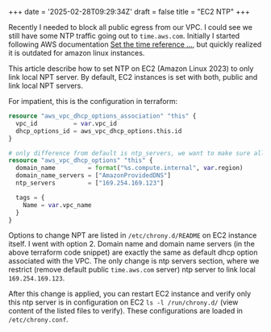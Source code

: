 +++
date = '2025-02-28T09:29:34Z'
draft = false
title = "EC2 NTP"
+++

Recently I needed to block all public egress from our VPC. I could see we still have some NTP traffic going out to
`time.aws.com`. Initially I started following AWS documentation
[Set the time reference ...](https://docs.aws.amazon.com/AWSEC2/latest/UserGuide/configure-ec2-ntp.html), but quickly
realized it is outdated for amazon linux instances.

This article describe how to set NTP on EC2 (Amazon Linux 2023) to only link local NPT server. By default, EC2 instances
is set with both, public and link local NPT servers.

For impatient, this is the configuration in terraform:

```terraform
resource "aws_vpc_dhcp_options_association" "this" {
  vpc_id          = var.vpc_id
  dhcp_options_id = aws_vpc_dhcp_options.this.id
}

# only difference from default is ntp_servers, we want to make sure all traffic stays within VPC
resource "aws_vpc_dhcp_options" "this" {
  domain_name         = format("%s.compute.internal", var.region)
  domain_name_servers = ["AmazonProvidedDNS"]
  ntp_servers         = ["169.254.169.123"]

  tags = {
    Name = var.vpc_name
  }
}
```

Options to change NPT are listed in `/etc/chrony.d/README` on EC2 instance itself. I went with option 2. Domain name and
domain name servers (in the above terraform code snippet) are exactly the same as default dhcp option associated with
the VPC. The only change is ntp servers section, where we restrict (remove default public `time.aws.com` server) ntp
server to link local `169.254.169.123`.

After this change is applied, you can restart EC2 instance and verify only this ntp server is in configuration on EC2
`ls -l /run/chrony.d/` (view content of the listed files to verify). These configurations are loaded in `/etc/chrony.conf`.
